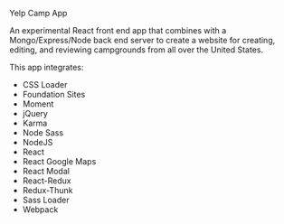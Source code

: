 Yelp Camp App

An experimental React front end app that combines with a Mongo/Express/Node back end server to create a website for creating, editing, and reviewing campgrounds from all over the United States.

This app integrates:
- CSS Loader
- Foundation Sites
- Moment
- jQuery
- Karma
- Node Sass
- NodeJS
- React
- React Google Maps
- React Modal
- React-Redux
- Redux-Thunk
- Sass Loader
- Webpack
